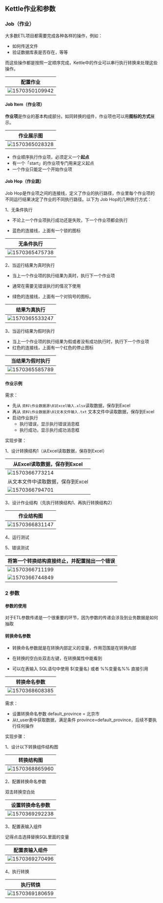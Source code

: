 ##  Kettle作业和参数

###  Job（作业）

大多数ETL项目都需要完成各种各样的操作，例如：

* 如何传送文件
* 验证数据库表是否存在，等等

而这些操作都是按照一定顺序完成，Kettle中的作业可以串行执行转换来处理这些操作。

| 配置作业                                   |
| ------------------------------------------ |
| ![1570350109942](https://user-images.githubusercontent.com/75486726/180378401-273a88d8-a88f-419d-a173-b345e7102589.png) |





####  Job Item（作业项）

**作业项**是作业的基本构成部分。如同转换的组件，作业项也可以用**图标的方式**展示。

| 作业展示图                                 |
| ------------------------------------------ |
| ![1570365028328](https://user-images.githubusercontent.com/75486726/180378437-4778a337-f501-45c1-9515-57d3735cea9a.png) |





* 作业顺序执行作业项，必须定义一个**起点**
* 有一个「start」的作业项专门用来定义起点
* 一个作业只能定一个开始作业项



####  Job Hop（作业跳）

Job Hop是作业项之间的连接线，定义了作业的执行路径，作业里每个作业项的不同运行结果决定了作业的不同执行路径。以下为 Job Hop的几种执行方式：

1、无条件执行

* 不论上一个作业项执行成功还是失败，下一个作业项都会执行

* 蓝色的连接线，上面有一个锁的图标

| 无条件执行                                          |
| --------------------------------------------------- |
| ![1570365475738](https://user-images.githubusercontent.com/75486726/180378464-cf42b6b6-9656-4bbc-974f-3db7e3a8661c.png) |



2、当运行结果为真时执行

* 当上一个作业项的执行结果为真时，执行下一个作业项

* 通常在需要无错误执行的情况下使用

* 绿色的连接线，上面有一个对钩号的图标。

| 结果为真执行                                        |
| --------------------------------------------------- |
| ![1570365533247](https://user-images.githubusercontent.com/75486726/180378503-4e6fef5c-8825-40fb-9f2c-846fe942e5b3.png) |





3、当运行结果为假时执行

* 当上一个作业项的执行结果为假或者没有成功执行时，执行下一个作业项
* 红色的连接线，上面有一个红色的停止图标

| 当结果为假时执行                                    |
| --------------------------------------------------- |
| ![1570365585789](https://user-images.githubusercontent.com/75486726/180378534-e3f81a03-08b4-48b9-976f-2916fc301744.png) |



####  作业示例

需求：

* 先从 `资料\作业数据源\01Excel输入.xlsx`读取数据，保存到Excel
* 再从 `资料\作业数据源\01文本文件输入.txt` 文本文件中读取数据，保存到Excel
* 启动作业执行
    * 执行错误，显示执行错误消息框
    * 执行成功，显示执行成功消息框



实现步骤：

1、设计转换结构1（从Excel读取数据，保存到Excel）

| 从Excel读取数据，保存到Excel                        |
| --------------------------------------------------- |
| ![1570366773214](https://user-images.githubusercontent.com/75486726/180378567-024a065d-022c-446a-a07b-51b1a5c47fef.png) |
| 从文本文件中读取数据，保存到Excel                   |
| ![1570366794701](https://user-images.githubusercontent.com/75486726/180378600-2ae9e69a-ba5c-497e-aaf8-83c44c174172.png)  |



3、设计作业结构（先执行转换结构1、再执行转换结构2）

| 作业结构图                                 |
| ------------------------------------------ |
| ![1570366831147](https://user-images.githubusercontent.com/75486726/180378629-b65421ce-a858-4ec8-b624-5d63997e4b29.png) |



4、运行测试

5、错误测试

| 将第一个转换结构直接终止，并配置抛出一个错误        |
| --------------------------------------------------- |
| ![1570366711199](https://user-images.githubusercontent.com/75486726/180378664-d97776be-ad58-4ad7-97ac-a5613b75067b.png) |
| ![1570366744849](https://user-images.githubusercontent.com/75486726/180378753-97b3c6df-3f15-45af-9b6f-184e383717c8.png) |



### 2 参数

####  参数的使用

对于ETL参数传递是一个很重要的环节，因为参数的传递会涉及到业务数据是如何抽取

####  转换命名参数

* 转换命名参数就是在转换内部定义的变量，作用范围是在转换内部

* 在转换的空白处双击左键，在转换属性中能看到

* 可以在表输入 SQL语句中使用 ${变量名} 或者 %%变量名%% 直接引用

| 转换命名参数                               |
| ------------------------------------------ |
| ![1570368608385](https://user-images.githubusercontent.com/75486726/180378792-7d34c138-64e7-4e76-88b2-8051bb77d2ed.png) |



需求：

* 设置转换命名参数 default_province = 北京市
* 从t_user表中获取数据，满足条件 province=default_province，后续不要执行任何操作

实现步骤：

1、设计以下转换组件结构图

| 转换结构图                                          |
| --------------------------------------------------- |
| ![1570368865960](https://user-images.githubusercontent.com/75486726/180378845-26be2980-6521-4206-8909-fbe40f1ff914.png) |



2、配置转换命名参数

双击转换空白处

| 设置转换命名参数                           |
| ------------------------------------------ |
| ![1570369292238](https://user-images.githubusercontent.com/75486726/180378870-162c48f0-25cf-4fa9-a884-ede88a80127d.png) |



3、配置表输入组件

记得点击选择替换SQL里面的变量

| 配置表输入组件                             |
| ------------------------------------------ |
| ![1570369270496](https://user-images.githubusercontent.com/75486726/180378904-98865f8f-8035-43dc-a71f-07ecae011180.png) |



4、执行转换

| 执行转焕                                            |
| --------------------------------------------------- |
| ![1570369180659](https://user-images.githubusercontent.com/75486726/180378937-aec050f1-ff99-4ee6-b894-5151f50b5b67.png) |
